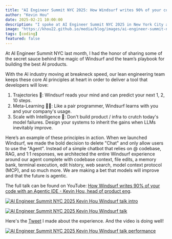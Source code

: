 ```yaml
---
title: "AI Engineer Summit NYC 2025: How Windsurf writes 90% of your code with an Agentic IDE"
author: "Kevin Hou"
date: 2025-02-21 10:00:00
description: "I spoke at AI Engineer Summit NYC 2025 in New York City about the secret sauce behind Windsurf and the team’s playbook for building the best AI products."
image: "https://khou22.github.io/media/blog/images/ai-engineer-summit-nyc-walk-on-stage-shot"
tags: [coding]
featured: false
---
```


At AI Engineer Summit NYC last month, I had the honor of sharing some of the secret sauce behind the magic of Windsurf and the team’s playbook for building the best AI products.

With the AI industry moving at breakneck speed, our lean engineering team keeps these core AI principles at heart in order to deliver a tool that developers will love:

1) Trajectories 🔮: Windsurf reads your mind and can predict your next 1, 2, 10 steps.
2) Meta-Learning 🧑‍🏫: Like a pair programmer, Windsurf learns with you and your company's usage.
3) Scale with Intelligence 🧠: Don't build product / infra to crutch today's model failures. Design your systems to inherit the gains when LLMs inevitably improve.

Here’s an example of these principles in action. When we launched Windsurf, we made the bold decision to delete "Chat" and only allow users to use the "Agent". Instead of a simple chatbot that relies on @ codebase, RAG, and 1:1 responses, we architected the entire Windsurf experience around our agent complete with codebase context, file edits, a memory bank, terminal execution, edit history, web search, model context protocol (MCP), and so much more. We are making a bet that models will improve and that the future is agentic.

The full talk can be found on YouTube: [How Windsurf writes 90% of your code with an Agentic IDE - Kevin Hou, head of product eng](https://youtu.be/bVNNvWq6dKo).

[![AI Engineer Summit NYC 2025 Kevin Hou Windsurf talk intro](https://khou22.github.io/media/blog/images/ai-engineer-summit-nyc-walk-on-stage-shot.jpg)](https://youtu.be/bVNNvWq6dKo)

[![AI Engineer Summit NYC 2025 Kevin Hou Windsurf talk](https://khou22.github.io/media/blog/images/ai-engineer-summit-nyc-speaking-stage.jpg)](https://youtu.be/bVNNvWq6dKo)

Here's the [Tweet](https://x.com/kevinhou22/status/1899913160192413777) I made about the experience. And the video is doing well!

[![AI Engineer Summit NYC 2025 Kevin Hou Windsurf talk performance](https://khou22.github.io/media/blog/images/ai-engineer-summit-nyc-2025-video-performance-swyx.png)](https://x.com/swyx/status/1900302612320096641)
